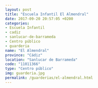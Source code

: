 ```yaml
---
layout: post
title: "Escuela Infantil El Almendral"
date: 2017-09-20 20:57:05 +0200
categories:
- Escuela Infantil
- cadiz
- sanlucar-de-barrameda
- Centro público
- guarderia
name: "El Almendral"
province: "Cádiz"
location: "Sanlucar de Barrameda"
code: "11011366"
type: "Centro público"
img: guarderia.jpg
permalink: /guarderias/el-almendral.html
---
```

